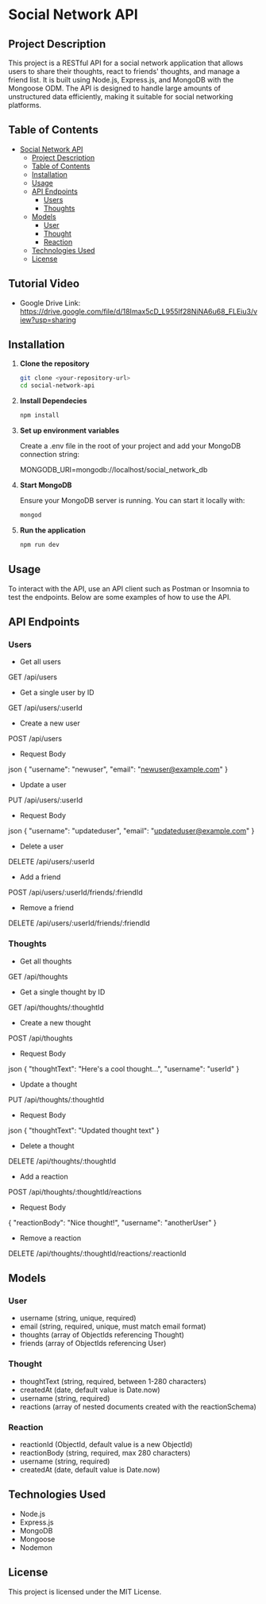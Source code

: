 # Social Network API

## Project Description

This project is a RESTful API for a social network application that allows users to share their thoughts, react to friends' thoughts, and manage a friend list. It is built using Node.js, Express.js, and MongoDB with the Mongoose ODM. The API is designed to handle large amounts of unstructured data efficiently, making it suitable for social networking platforms.

## Table of Contents

- [Social Network API](#social-network-api)
  - [Project Description](#project-description)
  - [Table of Contents](#table-of-contents)
  - [Installation](#installation)
  - [Usage](#usage)
  - [API Endpoints](#api-endpoints)
    - [Users](#users)
    - [Thoughts](#thoughts)
  - [Models](#models)
    - [User](#user)
    - [Thought](#thought)
    - [Reaction](#reaction)
  - [Technologies Used](#technologies-used)
  - [License](#license)

## Tutorial Video

- Google Drive Link: https://drive.google.com/file/d/18Imax5cD_L955If28NiNA6u68_FLEiu3/view?usp=sharing

## Installation

1. **Clone the repository**

   ```bash
   git clone <your-repository-url>
   cd social-network-api

2. **Install Dependecies**

    ```bash
    npm install

3. **Set up environment variables**

    Create a .env file in the root of your project and add your MongoDB connection string:

    MONGODB_URI=mongodb://localhost/social_network_db

4. **Start MongoDB**    

    Ensure your MongoDB server is running. You can start it locally with:

    ```bash
    mongod

5. **Run the application**

    ```bash
    npm run dev

## Usage

To interact with the API, use an API client such as Postman or Insomnia to test the endpoints. Below are some examples of how to use the API.

## API Endpoints

### Users

- Get all users

GET /api/users

- Get a single user by ID

GET /api/users/:userId

- Create a new user

POST /api/users

- Request Body

json
{
  "username": "newuser",
  "email": "newuser@example.com"
}

- Update a user

PUT /api/users/:userId

- Request Body

json
{
  "username": "updateduser",
  "email": "updateduser@example.com"
}

- Delete a user

DELETE /api/users/:userId

- Add a friend

POST /api/users/:userId/friends/:friendId

- Remove a friend

DELETE /api/users/:userId/friends/:friendId

### Thoughts

- Get all thoughts

GET /api/thoughts

- Get a single thought by ID

GET /api/thoughts/:thoughtId

- Create a new thought

POST /api/thoughts

- Request Body

json
{
  "thoughtText": "Here's a cool thought...",
  "username": "userId"
}

- Update a thought

PUT /api/thoughts/:thoughtId

- Request Body

json
{
  "thoughtText": "Updated thought text"
}

- Delete a thought

DELETE /api/thoughts/:thoughtId

- Add a reaction

POST /api/thoughts/:thoughtId/reactions

- Request Body

{
  "reactionBody": "Nice thought!",
  "username": "anotherUser"
}

- Remove a reaction

DELETE /api/thoughts/:thoughtId/reactions/:reactionId

## Models

### User

- username (string, unique, required)
- email (string, required, unique, must match email format)
- thoughts (array of ObjectIds referencing Thought)
- friends (array of ObjectIds referencing User)

### Thought

- thoughtText (string, required, between 1-280 characters)
- createdAt (date, default value is Date.now)
- username (string, required)
- reactions (array of nested documents created with the reactionSchema)

### Reaction

- reactionId (ObjectId, default value is a new ObjectId)
- reactionBody (string, required, max 280 characters)
- username (string, required)
- createdAt (date, default value is Date.now)

## Technologies Used

- Node.js
- Express.js
- MongoDB
- Mongoose
- Nodemon

## License

This project is licensed under the MIT License.
   
